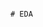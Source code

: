                                                                                                # EDA 
 
